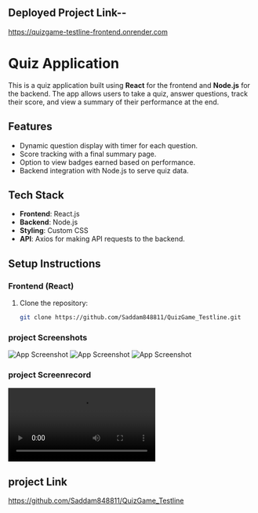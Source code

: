 ## Deployed Project Link--
https://quizgame-testline-frontend.onrender.com

# Quiz Application

This is a quiz application built using **React** for the frontend and **Node.js** for the backend. The app allows users to take a quiz, answer questions, track their score, and view a summary of their performance at the end.

## Features
- Dynamic question display with timer for each question.
- Score tracking with a final summary page.
- Option to view badges earned based on performance.
- Backend integration with Node.js to serve quiz data.

## Tech Stack
- **Frontend**: React.js
- **Backend**: Node.js
- **Styling**: Custom CSS
- **API**: Axios for making API requests to the backend.

## Setup Instructions

### Frontend (React)
1. Clone the repository:
   ```bash
   git clone https://github.com/Saddam848811/QuizGame_Testline.git


### project Screenshots
![App Screenshot](assets/screenshots/Screenshot1.png)
![App Screenshot](assets/screenshots/Screenshot2.png)
![App Screenshot](assets/screenshots/Screenshot3.png)

### project Screenrecord
![App Screenrecord](assets/screenrecording/quizgame.mp4)

## project Link
https://github.com/Saddam848811/QuizGame_Testline
